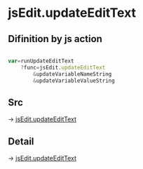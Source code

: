 # jsEdit.updateEditText

## Difinition by js action

```js.js

var=runUpdateEditText
	?func=jsEdit.updateEditText
		&updateVariableNameString
		&updateVariableValueString
```

## Src

-> [jsEdit.updateEditText](https://github.com/puutaro/CommandClick/blob/master/app/src/main/java/com/puutaro/commandclick/fragment_lib/terminal_fragment/js_interface/edit/JsEdit.kt#L49)

## Detail

-> [jsEdit.updateEditText](https://github.com/puutaro/CommandClick/blob/master/md/developer/js_interface/details/edit/JsEdit/updateEditText.md)
